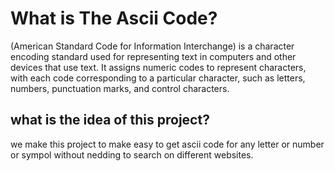 # What is The Ascii Code?
(American Standard Code for Information Interchange) is a character encoding standard used for representing text in computers and other devices that use text.
It assigns numeric codes to represent characters, with each code corresponding to a particular character, such as letters, numbers, punctuation marks, and control characters.
## what is the idea of this project?
we make this project to make easy to get ascii code for any letter or number or sympol without nedding to search on different websites.
